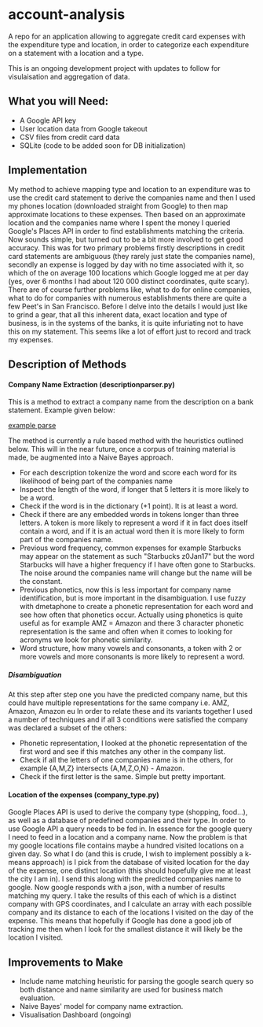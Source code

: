 # account-analysis

A repo for an application allowing to aggregate credit card expenses with the expenditure type and location, in order to categorize each expenditure on a statement with a location and a type.

This is an ongoing development project with updates to follow for visulaisation and aggregation of data.

## What you will Need:
- A Google API key
- User location data from Google takeout
- CSV files from credit card data
- SQLite (code to be added soon for DB initialization)

## Implementation
My method to achieve mapping type and location to an expenditure was to use the credit card statement to derive the companies name and then I used my phones location (downloaded straight from Google) to then map approximate locations to these expenses.  Then based on an approximate location and the companies name where I spent the money I queried Google's Places API in order to find establishments matching the criteria.  Now sounds simple, but turned out to be a bit more involved to get good accuracy.
This was for two primary problems firstly descriptions in credit card statements are ambiguous (they rarely just state the companies name), secondly an expense is logged by day with no time associated with it, so which of the on average 100 locations which Google logged me at per day (yes, over 6 months I had about 120 000 distinct coordinates, quite scary).  
There are of course further problems like, what to do for online companies, what to do for companies with numerous establishments there are quite a few Peet's in San Francisco.  Before I delve into the details I would just like to grind a gear, that all this inherent data, exact location and type of business, is in the systems of the banks, it is quite infuriating not to have this on my statement.  This seems like a lot of effort just to record and track my expenses.


## Description of Methods

#### Company Name Extraction (descriptionparser.py)
This is a method to extract a company name from the description on a bank statement.  Example given below:

[example parse](https://github.com/HamishWoodrow/account_analysis/blob/master/assets/images/example_parse.png)

The method is currently a rule based method with the heuristics outlined below.  This will in the near future, once a corpus of training material is made, be augmented into a Naive Bayes approach.
- For each description tokenize the word and score each word for its likelihood of being part of the companies name
- Inspect the length of the word, if longer that 5 letters it is more likely to be a word.
- Check if the word is in the dictionary (+1 point).  It is at least a word.
- Check if there are any embedded words in tokens longer than three letters.  A token is more likely to represent a word if it in fact does itself contain a word, and if it is an actual word then it is more likely to form part of the companies name.
- Previous word frequency, common expenses for example Starbucks may appear on the statement as such "Starbucks z0Jan17" but the word Starbucks will have a higher frequency if I have often gone to Starbucks.  The noise around the companies name will change but the name will be the constant.
- Previous phonetics, now this is less important for company name identification, but is more important in the disambiguation.  I use fuzzy with dmetaphone to create a phonetic representation for each word and see how often that phonetics occur.  Actually using phonetics is quite useful as for example AMZ = Amazon and there 3 character phonetic representation is the same and often when it comes to looking for acronyms we look for phonetic similarity.
- Word structure, how many vowels and consonants, a token with 2 or more vowels and more consonants is more likely to represent a word.

##### Disambiguation
At this step after step one you have the predicted company name, but this could have multiple representations for the same company i.e. AMZ, Amazon, Amazon eu
In order to relate these and its variants together I used a number of techniques and if all 3 conditions were satisfied the company was declared a subset of the others:
- Phonetic representation, I looked at the phonetic representation of the first word and see if this matches any other in the company list.
- Check if all the letters of one companies name is in the others, for example {A,M,Z} intersects {A,M,Z,O,N} - Amazon.
- Check if the first letter is the same.  Simple but pretty important.


#### Location of the expenses (company_type.py)
Google Places API is used to derive the company type (shopping, food...), as well as a database of predefined companies and their type.  In order to use Google API a query needs to be fed in.  In essence for the google query I need to feed in a location and a company name.  Now the problem is that my google locations file contains maybe a hundred visited locations on a given day.  So what I do (and this is crude, I wish to implement possibly a k-means approach) is I pick from the database of visited location for the day of the expense, one distinct location (this should hopefully give me at least the city I am in).
I send this along with the predicted companies name to google.  Now google responds with a json, with a number of results matching my query.  I take the results of this each of which is a distinct company with GPS coordinates, and I calculate an array with each possible company and its distance to each of the locations I visited on the day of the expense.  This means that hopefully if Google has done a good job of tracking me then when I look for the smallest distance it will likely be the location I visited.

## Improvements to Make
- Include name matching heuristic for parsing the google search query so both distance and name similarity are used for business match evaluation.
- Naive Bayes' model for company name extraction.
- Visualisation Dashboard (ongoing)
